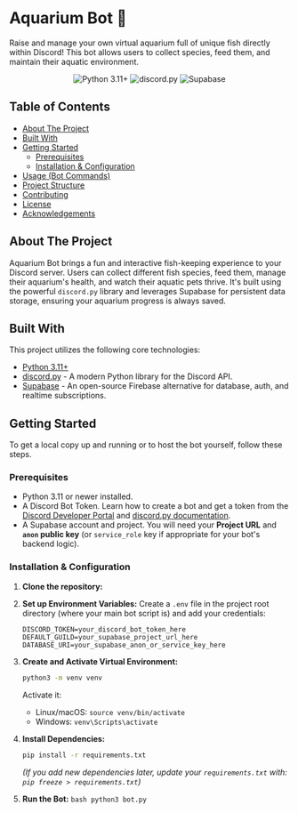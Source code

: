 # Aquarium Bot 🐠

Raise and manage your own virtual aquarium full of unique fish directly within Discord! This bot allows users to collect species, feed them, and maintain their aquatic environment.

<p align="center">
  <img src="https://img.shields.io/badge/python-3.11+-blue.svg" alt="Python 3.11+">
  <img src="https://img.shields.io/badge/discord.py-vX.Y.Z-7289DA.svg" alt="discord.py">
  <img src="https://img.shields.io/badge/Supabase-GREEN.svg" alt="Supabase">
</p>

## Table of Contents

- [About The Project](#about-the-project)
- [Built With](#built-with)
- [Getting Started](#getting-started)
  - [Prerequisites](#prerequisites)
  - [Installation & Configuration](#installation--configuration)
- [Usage (Bot Commands)](#usage-bot-commands)
- [Project Structure](#project-structure)
- [Contributing](#contributing)
- [License](#license)
- [Acknowledgements](#acknowledgements)

## About The Project

Aquarium Bot brings a fun and interactive fish-keeping experience to your Discord server. Users can collect different fish species, feed them, manage their aquarium's health, and watch their aquatic pets thrive. It's built using the powerful `discord.py` library and leverages Supabase for persistent data storage, ensuring your aquarium progress is always saved.

## Built With

This project utilizes the following core technologies:

- [Python 3.11+](https://www.python.org/)
- [discord.py](https://discordpy.readthedocs.io/en/latest/) - A modern Python library for the Discord API.
- [Supabase](https://supabase.io/) - An open-source Firebase alternative for database, auth, and realtime subscriptions.

## Getting Started

To get a local copy up and running or to host the bot yourself, follow these steps.

### Prerequisites

- Python 3.11 or newer installed.
- A Discord Bot Token. Learn how to create a bot and get a token from the [Discord Developer Portal](https://discord.com/developers/applications) and [discord.py documentation](https://discordpy.readthedocs.io/en/latest/discord.html).
- A Supabase account and project. You will need your **Project URL** and **`anon` public key** (or `service_role` key if appropriate for your bot's backend logic).

### Installation & Configuration

1.  **Clone the repository:**

2.  **Set up Environment Variables:**
    Create a `.env` file in the project root directory (where your main bot script is) and add your credentials:

    ```env
    DISCORD_TOKEN=your_discord_bot_token_here
    DEFAULT_GUILD=your_supabase_project_url_here
    DATABASE_URI=your_supabase_anon_or_service_key_here
    ```

3.  **Create and Activate Virtual Environment:**

    ```bash
    python3 -m venv venv
    ```

    Activate it:

    - Linux/macOS: `source venv/bin/activate`
    - Windows: `venv\Scripts\activate`

4.  **Install Dependencies:**

    ```bash
    pip install -r requirements.txt
    ```

    _(If you add new dependencies later, update your `requirements.txt` with: `pip freeze > requirements.txt`)_

5.  **Run the Bot:**
`bash
    python3 bot.py
    `
<!-- TODO: ADD LATER

## Usage (Bot Commands)

Interact with your aquarium using the following commands. (Default prefix might be `!`, `?`, or as configured).

- **`[prefix]start`** - Creates your very own aquarium if you don't have one.
- **`[prefix]collect`** - Try your luck at collecting a new fish!
- **`[prefix]feed [fish_id/all]`** - Feeds a specific fish or all your fish.
- **`[prefix]view`** - Displays your current aquarium and its inhabitants.
- **`[prefix]shop`** - Shows available items or fish to purchase.
- **`[prefix]help`** - Displays a list of available commands and how to use them.

_[Please replace the above commands, descriptions, and [prefix] with your bot's actual commands and functionality. Be specific!]_ -->
